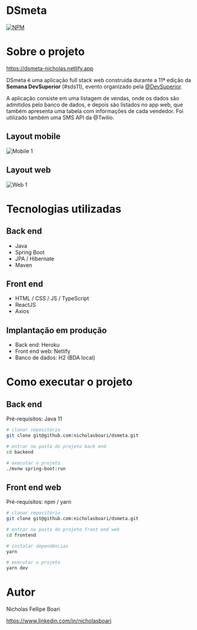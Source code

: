 # DSmeta 
[![NPM](https://img.shields.io/npm/l/react)](https://github.com/nicholasboari/dsmeta/blob/master/LICENCE) 

# Sobre o projeto

https://dsmeta-nicholas.netlify.app

DSmeta é uma aplicação full stack web construída durante a 11ª edição da **Semana DevSuperior** (#sds11), evento organizado pela [@DevSuperior](https://devsuperior.com "Site da DevSuperior").

A aplicação consiste em uma listagem de vendas, onde os dados são admitidos pelo banco de dados, e depois são listados no app web, que também apresenta uma tabela com informações de cada vendedor. Foi utilizado também
uma SMS API da @Twilio. 

## Layout mobile
![Mobile 1](https://i.imgur.com/EDzwoCh.png)

## Layout web
![Web 1](https://i.imgur.com/zShtQqJ.png)

# Tecnologias utilizadas
## Back end
- Java
- Spring Boot
- JPA / Hibernate
- Maven
## Front end
- HTML / CSS / JS / TypeScript
- ReactJS
- Axios
## Implantação em produção
- Back end: Heroku
- Front end web: Netlify
- Banco de dados: H2 (BDA local)

# Como executar o projeto

## Back end
Pré-requisitos: Java 11

```bash
# clonar repositório
git clone git@github.com:nicholasboari/dsmeta.git 

# entrar na pasta do projeto back end
cd backend

# executar o projeto
./mvnw spring-boot:run
```

## Front end web
Pré-requisitos: npm / yarn

```bash
# clonar repositório
git clone git@github.com:nicholasboari/dsmeta.git

# entrar na pasta do projeto front end web
cd frontend

# instalar dependências
yarn 

# executar o projeto
yarn dev
```

# Autor

Nicholas Fellipe Boari

https://www.linkedin.com/in/nicholasboari
